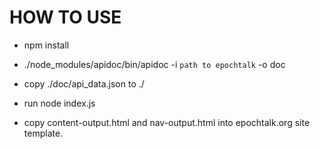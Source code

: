 # HOW TO USE

* npm install

* ./node_modules/apidoc/bin/apidoc -i `path to epochtalk` -o doc

* copy ./doc/api_data.json to ./

* run node index.js

* copy content-output.html and nav-output.html into epochtalk.org site template.
